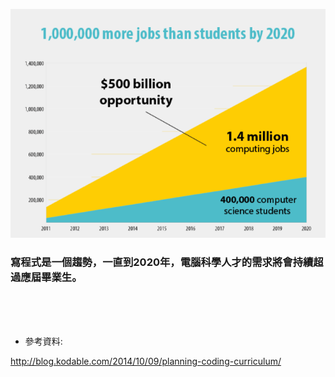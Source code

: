 



![](/assets/ProgrammingJobs.png)



### 寫程式是一個趨勢，一直到2020年，電腦科學人才的需求將會持續超過應屆畢業生。



<br />

<br />

<br />





* 參考資料:

http://blog.kodable.com/2014/10/09/planning-coding-curriculum/ <br />


